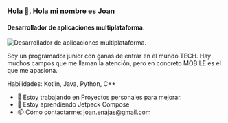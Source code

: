 ### Hola 👋, Hola mi nombre es Joan
#### Desarrollador de aplicaciones multiplataforma.
![Desarrollador de aplicaciones multiplataforma.](https://arturssmirnovs.github.io/github-profile-readme-generator/images/banner.png)

Soy un programador junior con ganas de entrar en el mundo TECH. Hay muchos campos que me llaman la atención, pero en concreto MOBILE es el que me apasiona.

Habilidades: Kotlin, Java, Python, C++

- 🔭 Estoy trabajando en Proyectos personales para mejorar. 
- 🌱 Estoy aprendiendo Jetpack Compose 
- 📫 Cómo contactarme: joan.enajas@gmail.com 




